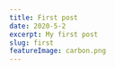 ```yaml
---
title: First post
date: 2020-5-2
excerpt: My first post
slug: first
featureImage: carbon.png
---
```

